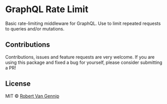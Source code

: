# GraphQL Rate Limit

Basic rate-limiting middleware for GraphQL. Use to limit repeated requests to queries and/or mutations.

## Contributions

Contributions, issues and feature requests are very welcome. If you are using this package and fixed a bug for yourself, please consider submitting a PR!

## License

MIT © [Robert Van Gennip](https://github.com/ravangen/)

